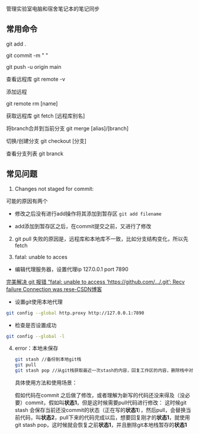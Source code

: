 管理实验室电脑和宿舍笔记本的笔记同步

## 常用命令

git add .

git commit -m " "

git push -u origin main

查看远程库
git remote -v

添加远程

git remote rm [name]

获取远程库
git fetch [远程库别名]   

将branch合并到当前分支
git merge [alias]/[branch]  

切换/创建分支
git checkout [分支] 

查看分支列表
git branck

## 常见问题

1. Changes not staged for commit:

可能的原因有两个

- 修改之后没有进行add操作将其添加到暂存区
  `git add filename`

- add添加到暂存区之后，在commit提交之前，又进行了修改

2. git pull 失败的原因是，远程库和本地库不一致，比如分支结构变化，所以先fetch

3. fatal: unable to acces

- 编辑代理服务器，设置代理ip 127.0.0.1   port 7890

[完美解决 git 报错 “fatal: unable to access ‘https://github.com/.../.git‘: Recv failure Connection was rese-CSDN博客](https://blog.csdn.net/qq_43546721/article/details/139506583)

- 设置git使用本地代理

```bash
git config --global http.proxy http://127.0.0.1:7890
```

- 检查是否设置成功

```bash
git config --global -l
```

4. error：本地未保存

   ```bash 
   git stash //备份到本地git栈
   git pull
   git stash pop //从git栈获取最近一次stash的内容，回复工作区的内容，删除栈中对应的stash
   ```

   具体使用方法和使用场景：

   假如代码在commit 之后做了修改，或者理解为新写的代码还没来得及（没必要）commit，假如叫**状态1**，但是这时候需要pull代码进行修改：
   这时候git stash 会保存当前还没commit的状态（正在写的**状态1**），然后pull，会替换当前代码，叫**状态2**，pull下来的代码完成以后，想要回复刚才的**状态1**，就使用git stash pop，这时候就会恢复之前**状态1**，并且删除git本地栈暂存的**状态1**
